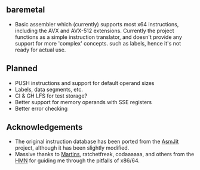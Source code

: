 ## baremetal
- Basic assembler which (currently) supports most x64 instructions, including the AVX and AVX-512 extensions. Currently the project functions as a simple instruction translator, and doesn't provide any support for more 'complex' concepts. such as labels, hence it's not ready for actual use.

## Planned
- PUSH instructions and support for default operand sizes
- Labels, data segments, etc.
- CI & GH LFS for test storage?
- Better support for memory operands with SSE registers
- Better error checking

## Acknowledgements
- The original instruction database has been ported from the [AsmJit](https://asmjit.com/) project, although it has been slightly modified. 
- Massive thanks to [Martins](https://github.com/mmozeiko), ratchetfreak, codaaaaaa, and others from the [HMN](https://handmade.network/) for guiding me through the pitfalls of x86/64.

